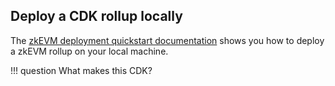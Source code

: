 ## Deploy a CDK rollup locally

The [zkEVM deployment quickstart documentation](../..//zkEVM/step1-fullzkevm.md) shows you how to deploy a zkEVM rollup on your local machine.

!!! question
    What makes this CDK?

